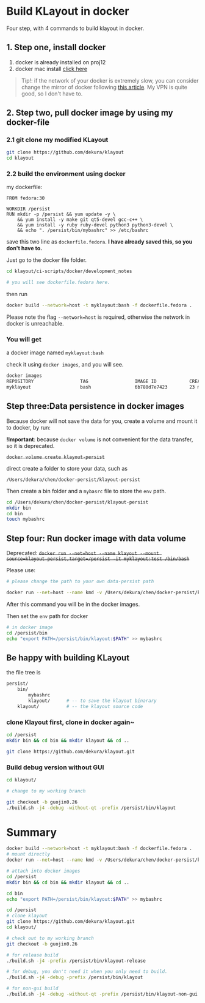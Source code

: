 # Build KLayout in docker

Four step, with 4 commands to build klayout in docker.



## 1. Step one, install docker

1. docker is already installed on proj12
2. docker mac install [click here](https://docs.docker.com/docker-for-mac/install/)


> Tip!:
if the network of your docker is extremely slow, you can consider change the mirror of docker following [this article](https://zhuanlan.zhihu.com/p/109485448). My VPN is quite good, so I don't have to.

## 2. Step two, pull docker image by using my docker-file


### 2.1 git clone my modified KLayout


```bash
git clone https://github.com/dekura/klayout
cd klayout
```


### 2.2 build the environment using docker

my dockerfile:

```docker
FROM fedora:30

WORKDIR /persist
RUN mkdir -p /persist && yum update -y \
    && yum install -y make git qt5-devel gcc-c++ \
    && yum install -y ruby ruby-devel python3 python3-devel \
    && echo ". /persist/bin/mybashrc" >> /etc/bashrc
```


save this two line as `dockerfile.fedora`. **I have already saved this, so you don't have to.**

Just go to the docker file folder.

```bash
cd klayout/ci-scripts/docker/development_notes

# you will see dockerfile.fedora here.
```
then run

```bash
docker build --network=host -t myklayout:bash -f dockerfile.fedora .
```

Please note the flag `--network=host` is required, otherwise the network in docker is unreachable.



### You will get

a docker image named `myklayout:bash`

check it using `docker images`, and you will see.

```bash
docker images
REPOSITORY                 TAG                 IMAGE ID            CREATED             SIZE
myklayout                  bash                6b780d7e7423        23 minutes ago      1.12GB
```



## Step three:Data persistence in docker images

Because docker will not save the data for you, create a volume and mount it to docker, by run:

**!Important**: because `docker volume` is not convenient for the data transfer, so it is deprecated.

~~`docker volume create klayout-persist`~~



direct create a folder to store your data, such as

`/Users/dekura/chen/docker-persist/klayout-persist`

Then create a bin folder and a `mybasrc` file to store the `env` path.


```bash
cd /Users/dekura/chen/docker-persist/klayout-persist
mkdir bin
cd bin
touch mybashrc
```



## Step four: Run docker image with data volume

Deprecated:
~~`docker run --net=host --name klayout --mount source=klayout-persist,target=/persist -it myklayout:test /bin/bash`~~



Please use:

```bash
# please change the path to your own data-persist path

docker run --net=host --name kmd -v /Users/dekura/chen/docker-persist/klayout-persist:/persist -it myklayout:bash /bin/bash
```
After this command you will be in the docker images.

Then set the `env` path for docker

```bash
# in docker image
cd /persist/bin
echo "export PATH=/persist/bin/klayout:$PATH" >> mybashrc
```


## Be happy with building KLayout

the file tree is

```bash
persist/
    bin/
        mybashrc
        klayout/      # -- to save the klayout binarary
    klayout/          # -- the klayout source code
```


### clone Klayout first, clone in docker again~

```bash
cd /persist
mkdir bin && cd bin && mkdir klayout && cd ..

git clone https://github.com/dekura/klayout.git
```

### Build debug version without GUI

```bash
cd klayout/

# change to my working branch

git checkout -b guojin0.26
./build.sh -j4 -debug -without-qt -prefix /persist/bin/klayout
```


# Summary

```bash
docker build --network=host -t myklayout:bash -f dockerfile.fedora .
# mount directly
docker run --net=host --name kmd -v /Users/dekura/chen/docker-persist/klayout-persist:/persist -it myklayout:bash /bin/bash

# attach into docker images
cd /persist
mkdir bin && cd bin && mkdir klayout && cd ..

cd bin
echo "export PATH=/persist/bin/klayout:$PATH" >> mybashrc

cd /persist
# clone klayout
git clone https://github.com/dekura/klayout.git
cd klayout/

# check out to my working branch
git checkout -b guojin0.26

# for release build
./build.sh -j4 -prefix /persist/bin/klayout-release

# for debug, you don't need it when you only need to build.
./build.sh -j4 -debug -prefix /persist/bin/klayout

# for non-gui build
./build.sh -j4 -debug -without-qt -prefix /persist/bin/klayout-non-gui
```


